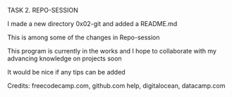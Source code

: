 TASK 2. REPO-SESSION

I made a new directory 0x02-git and added a README.md

This is among some of the changes in Repo-session

This program is currently in the works and I hope to collaborate with my advancing knowledge on projects soon

It would be nice if any tips can be added

Credits: freecodecamp.com, github.com help, digitalocean, datacamp.com